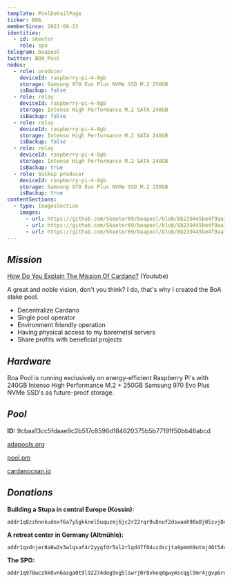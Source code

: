 ```yaml
---
template: PoolDetailPage
ticker: BOA
memberSince: 2021-08-23
identities:
  - id: skeeter
    role: spo
telegram: boapool
twitter: BOA_Pool
nodes:
  - role: producer
    deviceId: raspberry-pi-4-8gb
    storage: Samsung 970 Evo Plus NVMe SSD M.2 250GB
    isBackup: false
  - role: relay
    deviceId: raspberry-pi-4-8gb
    storage: Intenso High Performance M.2 SATA 240GB
    isBackup: false
  - role: relay
    deviceId: raspberry-pi-4-8gb
    storage: Intenso High Performance M.2 SATA 240GB
    isBackup: false
  - role: relay
    deviceId: raspberry-pi-4-8gb
    storage: Intenso High Performance M.2 SATA 240GB
    isBackup: true 
  - role: backup producer
    deviceId: raspberry-pi-4-8gb
    storage: Samsung 970 Evo Plus NVMe SSD M.2 250GB
    isBackup: true
contentSections:
  - type: ImagesSection
    images:
      - url: https://github.com/Skeeter69/boapool/blob/8b239445be4f9aa10211741a67356094c2f01f4d/boa_1.jpg?raw=true
      - url: https://github.com/Skeeter69/boapool/blob/8b239445be4f9aa10211741a67356094c2f01f4d/boa_2.jpg?raw=true
      - url: https://github.com/Skeeter69/boapool/blob/8b239445be4f9aa10211741a67356094c2f01f4d/boa_3.jpg?raw=true
---
```


## **_Mission_**

[How Do You Explain The Mission Of Cardano?](https://www.youtube.com/watch?v=l_Nv0-PVrnM) (Youtube)

A great and noble vision, don't you think? I do, that's why I created the BoA stake pool.

* Decentralize Cardano
* Single pool operator
* Environment friendly operation
* Having physical access to my baremetal servers
* Share profits with beneficial projects

## **_Hardware_**

Boa Pool is running exclusively on energy-efficient Raspberry Pi's with 240GB Intenso High Performance M.2 + 250GB Samsung 970 Evo Plus NVMe SSD's
as future-proof storage.

## **_Pool_**

**ID:** 9cbaa13cc5fdaae9c2b517c8596d184620375b5b77191f50bb46abcd

 [adapools.org](https://adapools.org/pool/9cbaa13cc5fdaae9c2b517c8596d184620375b5b77191f50bb46abcd)
 
 [pool.pm](https://pool.pm/9cbaa13cc5fdaae9c2b517c8596d184620375b5b77191f50bb46abcd)
 
 [cardanocsan.io](https://cardanoscan.io/pool/9cbaa13cc5fdaae9c2b517c8596d184620375b5b77191f50bb46abcd)

## **_Donations_**

**Building a Stupa in central Europe (Kossin):** 
```
addr1q8zzhnnkudexf6a7y5gkknel5uquzmj6jc2r22rqr9u8nuf2dswaah98u8j05zvj8n02a96c0ft3996vqftwe050qnhqcsvjxp
```
**A retreat center in Germany (Altmühle):** 
```
addr1qxdnjer8a8w2v3wlqsaf4r2yygfdr5ul2rlqd47f04uzdscjta9pmmh9utmj46t5dcqcygwapt9p6762vky9r7v8cmmsj8utjr
```
**The SPO:** 
```
addr1q978wczhk0vn6asga0t9l92274deg9vg5lswrj0r8vkeqdgwymscqgl9mr4jgvp6rqyav5whgz7ysc7sf4j4v5yxug2scx82xw
```
